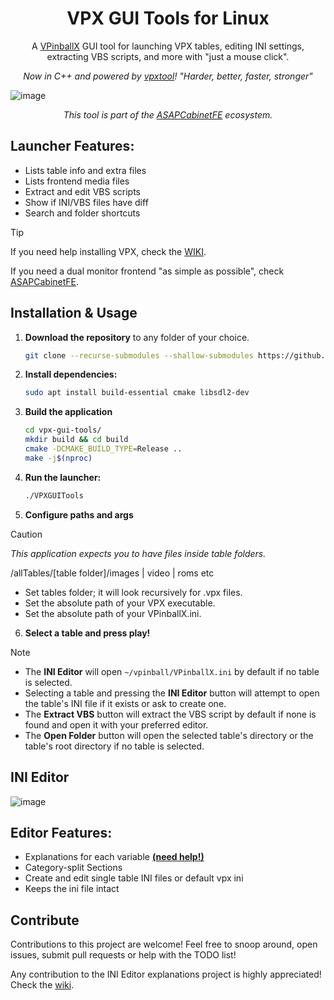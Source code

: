 <h1 align="center">VPX GUI Tools for Linux</h1>
<p align="center">A <a href="https://github.com/vpinball/vpinball">VPinballX</a> GUI tool for launching VPX tables, editing INI settings, extracting VBS scripts, and more with "just a mouse click".</p>
<p align="center"><i>Now in C++ and powered by <a href="https://github.com/francisdb/vpxtool">vpxtool</a>! "Harder, better, faster, stronger"</i></p>

![image](https://github.com/user-attachments/assets/04e07077-8886-4f70-aa47-4c68e8ac2b7e)

<p align="center"><i>This tool is part of the <a href="https://github.com/surtarso/ASAPCabinetFE">ASAPCabinetFE</a> ecosystem.</i></p>

## **Launcher Features:** 
 - Lists table info and extra files 
 - Lists frontend media files
 - Extract and edit VBS scripts
 - Show if INI/VBS files have diff
 - Search and folder shortcuts

>[!TIP]
>If you need help installing VPX, check the [WIKI](https://github.com/surtarso/vpx-frontend/wiki/Visual-Pinball-X-on-Debian-Linux).
>
>If you need a dual monitor frontend "as simple as possible", check [ASAPCabinetFE](https://github.com/surtarso/ASAPCabinetFE/).

## **Installation & Usage**  

1. **Download the repository** to any folder of your choice.
   ```bash
   git clone --recurse-submodules --shallow-submodules https://github.com/surtarso/vpx-gui-tools.git
   ```
   
2. **Install dependencies:**  
   ```bash
   sudo apt install build-essential cmake libsdl2-dev
   ```

3. **Build the application**
   ```bash
   cd vpx-gui-tools/
   mkdir build && cd build
   cmake -DCMAKE_BUILD_TYPE=Release ..
   make -j$(nproc)
   ```

4. **Run the launcher:**  
   ```bash
   ./VPXGUITools
   ```
   
5. **Configure paths and args**

>[!CAUTION]
>_This application expects you to have files inside table folders._
>
>/allTables/[table folder]/images | video | roms etc

   - Set tables folder; it will look recursively for .vpx files.
   - Set the absolute path of your VPX executable.
   - Set the absolute path of your VPinballX.ini.

6. **Select a table and press play!**

>[!NOTE]
>   - The **INI Editor** will open `~/vpinball/VPinballX.ini` by default if no table is selected.
>   - Selecting a table and pressing the **INI Editor** button will attempt to open the table's INI file if it exists or ask to create one.
>   - The **Extract VBS** button will extract the VBS script by default if none is found and open it with your preferred editor.
>   - The **Open Folder** button will open the selected table's directory or the table's root directory if no table is selected.

## **INI Editor**  

![image](https://github.com/user-attachments/assets/4f084731-fbb8-45c8-b323-bb8db114b3e8)

## **Editor Features:**  
 - Explanations for each variable [**(need help!)**](https://github.com/surtarso/vpx-gui-tools/wiki/Adding-VPinballX.ini-Tooltips)
 - Category-split Sections 
 - Create and edit single table INI files or default vpx ini
 - Keeps the ini file intact

## Contribute

Contributions to this project are welcome! Feel free to snoop around, open issues, submit pull requests or help with the TODO list!

Any contribution to the INI Editor explanations project is highly appreciated! Check the [wiki](https://github.com/surtarso/vpx-gui-tools/wiki/Adding-VPinballX.ini-Tooltips).
